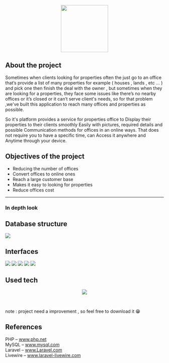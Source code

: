 <p align="center"><img src="https://b.top4top.io/p_2418d9dxg1.png" width="150"></a></p>

## About the project

Sometimes when clients looking for properties often the just go to an office that’s provide a list of many properties for example ( houses , lands , etc … ) and pick one then finish the deal with the owner , but sometimes when they are looking for a properties, they face some issues like there’s no nearby offices or it’s closed or it can’t serve client's needs, so for that problem ,we've built this application to reach many offices and properties as possible.

So it's platform provides a service for properties office to Display their properties to their clients smoothly Easily with pictures, required details and possible Communication methods for offices in an online ways. That does not require you to have a specific time, can Access it anywhere and 
Anytime through your device.

## Objectives of the project
<ul>
<li>Reducing the number of offices</li>
<li>Convert offices to online ones</li>
<li>Reach a large customer base</li>
<li>Makes it easy to looking for properties</li>
<li>Reduce offices cost</li>
</ul>

<hr>

<h3>In depth look</h3>

## Database structure
<img src="https://c.top4top.io/p_24185qs2f1.png">

## Interfaces
<img src="https://c.top4top.io/p_2418iogmx2.png">
<img src="https://d.top4top.io/p_2418uzj673.png">
<img src="https://e.top4top.io/p_2418htl6v4.png">
<img src="https://f.top4top.io/p_2418yyikc5.png">
<img src="https://g.top4top.io/p_2418npc1l6.png">

## Used tech

<p align="center">
<img src="https://f.top4top.io/p_2418c59vp1.png">
</p>
<br>
<p>note : project need a improvement , so feel free to download it 😁</p>

## References
PHP – www.php.net
<br>
MySQL – www.mysql.com
<br>
Laravel – www.Laravel.com
<br>
Livewire – www.laravel-livewire.com
